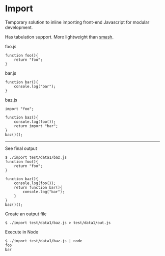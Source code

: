 # Import

Temporary solution to inline importing front-end Javascript for modular development.

Has tabulation support.
More lightweight than [smash](https://github.com/mbostock/smash).


foo.js
```
function foo(){
	return "foo";
}
```

bar.js
```
function bar(){
	console.log("bar");
}
```

baz.js
```
import "foo";

function baz(){
	console.log(foo());
	return import "bar";
}
baz()();
```

***

See final output
```
$ ./import test/data1/baz.js
function foo(){
	return "foo";
}

function baz(){
	console.log(foo());
	return function bar(){
		console.log("bar");
	}
}
baz()();
```

Create an output file
```
$ ./import test/data1/baz.js > test/data1/out.js
```

Execute in Node
```
$ ./import test/data1/baz.js | node
foo
bar
```